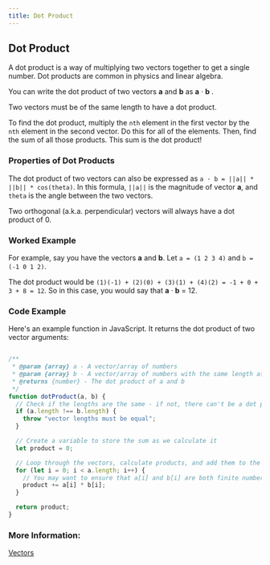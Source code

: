 ```yaml
---
title: Dot Product
---
```

## Dot Product

A dot product is a way of multiplying two vectors together to get a single number.
Dot products are common in physics and linear algebra.

You can write the dot product of two vectors **a** and **b** as **a** · **b** .

Two vectors must be of the same length to have a dot product.

To find the dot product, multiply the `nth` element in the first vector by the `nth` element in the second vector.
Do this for all of the elements.
Then, find the sum of all those products.
This sum is the dot product!

### Properties of Dot Products

The dot product of two vectors can also be expressed as `a · b = ||a|| * ||b|| * cos(theta)`.
In this formula, `||a||` is the magnitude of vector **a**, and `theta` is the angle between the two vectors.

Two orthogonal (a.k.a. perpendicular) vectors will always have a dot product of 0.

### Worked Example

For example, say you have the vectors **a** and **b**.
Let `a = (1 2 3 4)` and `b = (-1 0 1 2)`.

The dot product would be `(1)(-1) + (2)(0) + (3)(1) + (4)(2) = -1 + 0 + 3 + 8 = 12`.
So in this case, you would say that **a** · **b** = 12.

### Code Example

Here's an example function in JavaScript.
It returns the dot product of two vector arguments:

```javascript

/**
 * @param {array} a - A vector/array of numbers
 * @param {array} b - A vector/array of numbers with the same length as a
 * @returns {number} - The dot product of a and b
 */
function dotProduct(a, b) {
  // Check if the lengths are the same - if not, there can't be a dot product
  if (a.length !== b.length) {
    throw "vector lengths must be equal";
  }

  // Create a variable to store the sum as we calculate it
  let product = 0;

  // Loop through the vectors, calculate products, and add them to the total
  for (let i = 0; i < a.length; i++) {
    // You may want to ensure that a[i] and b[i] are both finite numbers
    product += a[i] * b[i];
  }

  return product;
}

```

### More Information:
[Vectors](../vectors/index.md)
